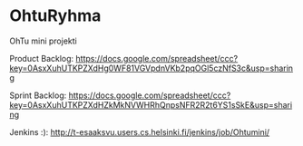 OhtuRyhma
=========

OhTu mini projekti

Product Backlog:
https://docs.google.com/spreadsheet/ccc?key=0AsxXuhUTKPZXdHg0WF81VGVpdnVKb2pqOGl5czNfS3c&usp=sharing 

Sprint Backlog:
https://docs.google.com/spreadsheet/ccc?key=0AsxXuhUTKPZXdHZkMkNVWHRhQnpsNFR2R2t6YS1sSkE&usp=sharing

Jenkins :):
http://t-esaaksvu.users.cs.helsinki.fi/jenkins/job/Ohtumini/
